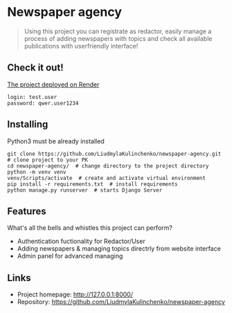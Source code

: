 # Newspaper agency
> Using this project you can registrate as redactor, easily manage 
a process of adding newspapers with topics and check all available publications 
with userfriendly interface!

## Check it out!

[The project deployed on Render](https://newspaper-agency-sg7t.onrender.com/)

```
login: test.user
password: qwer.user1234
```

## Installing

Python3 must be already installed

```shell
git clone https://github.com/LiudmylaKulinchenko/newspaper-agency.git  # clone project to your PK
cd newspaper-agency/  # change directory to the project directory
python -m venv venv
venv/Scripts/activate  # create and activate virtual environment
pip install -r requirements.txt  # install requirements
python manage.py runserver  # starts Django Server
```

## Features

What's all the bells and whistles this project can perform?
* Authentication fuctionality for Redactor/User
* Adding newspapers & managing topics directrly from website interface
* Admin panel for advanced managing

## Links

- Project homepage: http://127.0.0.1:8000/
- Repository: https://github.com/LiudmylaKulinchenko/newspaper-agency
